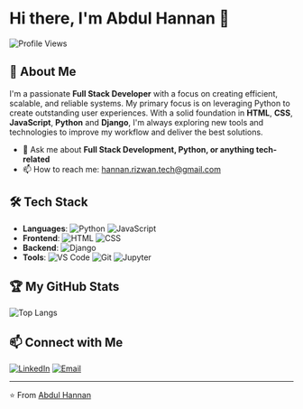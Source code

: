 # Hi there, I'm Abdul Hannan 👋

![Profile Views](https://komarev.com/ghpvc/?username=Abdul-Hannan-Dev&color=blue)

## 🚀 About Me

I'm a passionate **Full Stack Developer** with a focus on creating efficient, scalable, and reliable systems. My primary focus is on leveraging Python to create outstanding user experiences. With a solid foundation in **HTML**, **CSS**, **JavaScript**, **Python** and **Django**, I'm always exploring new tools and technologies to improve my workflow and deliver the best solutions.

- 💬 Ask me about **Full Stack Development, Python, or anything tech-related**
- 📫 How to reach me: [hannan.rizwan.tech@gmail.com](mailto:hannan.rizwan.tech@gmail.com)

## 🛠️ Tech Stack

- **Languages**: ![Python](https://img.shields.io/badge/Python-blue?style=flat&logo=python&logoColor=white) ![JavaScript](https://img.shields.io/badge/-JavaScript-yellow?logo=javascript&logoColor=black) 
- **Frontend**: ![HTML](https://img.shields.io/badge/-HTML-fff?logo=HTML5&logoColor=f06529) ![CSS](https://img.shields.io/badge/-CSS-2965f1?logo=css3&logoColor=ffffff)
- **Backend**: ![Django](https://img.shields.io/badge/-Django-092e20?logo=Django&logoColor=fff)
- **Tools**: ![VS Code](https://img.shields.io/badge/-VS%20Code-007ACC?logo=visual-studio-code&logoColor=white) ![Git](https://img.shields.io/badge/-Git-F05032?logo=git&logoColor=white) ![Jupyter](https://img.shields.io/badge/-Jupyter-fff?logo=Jupyter&logoColor=F4732E)

## 🏆 My GitHub Stats

![Top Langs](https://github-readme-stats.vercel.app/api/top-langs/?username=Abdul-Hannan-Dev&layout=compact&theme=radical)

## 📫 Connect with Me

[![LinkedIn](https://img.shields.io/badge/-LinkedIn-0A66C2?logo=linkedin&logoColor=white)](https://www.linkedin.com/in/abdul-hannan-muhammad-rizwan-37447a315)
[![Email](https://img.shields.io/badge/-Email-D14836?logo=gmail&logoColor=white)](mailto:hannan.rizwan.tech@gmail.com)

---

⭐️ From [Abdul Hannan](https://github.com/Abdul-Hannan-Dev)
